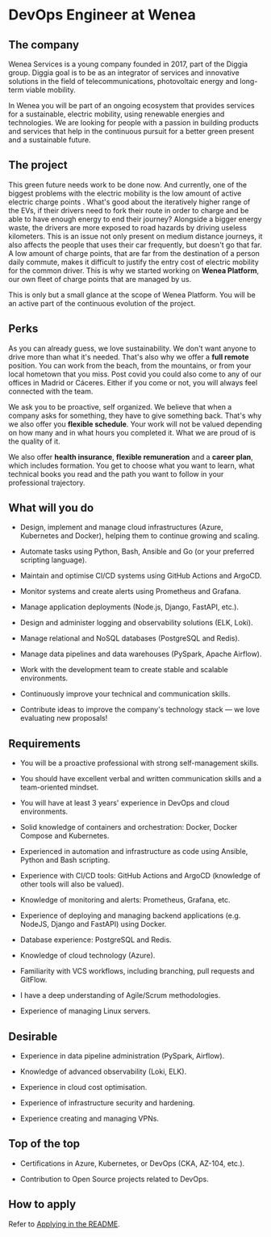 # DevOps Engineer at Wenea

## The company

Wenea Services is a young company founded in 2017, part of the
Diggia group. Diggia goal is to be as an integrator of services 
and innovative solutions in the field of telecommunications, 
photovoltaic energy and long-term viable mobility.

In Wenea you will be part of an ongoing ecosystem that provides
services for a sustainable, electric mobility,
using renewable energies and technologies.
We are looking for people with a passion in building products and services
that help in the continuous pursuit for a better green present and a 
sustainable future.

## The project

This green future needs work to be done now. And currently, one of
the biggest problems with the electric mobility is the low amount of
active electric charge points . What's good about the iteratively
higher range of the EVs, if their drivers need to fork their route in
order to charge and be able to have enough energy to end their
journey? Alongside a bigger energy waste, the drivers are more
exposed to road hazards by driving useless kilometers. This is an
issue not only present on medium distance journeys, it also affects
the people that uses their car frequently, but doesn't go that far. A
low amount of charge points, that are far from the destination of a
person daily commute, makes it difficult to justify the entry cost of
electric mobility for the common driver. This is why we started
working on **Wenea Platform**, our own fleet of charge
points that are managed by us.

This is only but a small glance at the scope of Wenea Platform.
You will be an active part of the continuous evolution of the
project.

## Perks

As you can already guess, we love sustainability. We don't want
anyone to drive more than what it's needed. That's also why we offer
a **full remote** position. You can work from the beach, from the mountains, 
or from your local hometown that you miss. Post covid you could also come to
any of our offices in Madrid or Cáceres. Either if you come or not, you will
always feel connected with the team.

We ask you to be proactive, self organized. We believe that when a
company asks for something, they have to give something back. That's
why we also offer you **flexible schedule**. Your work
will not be valued depending on how many and in what hours you
completed it. What we are proud of is the quality of it.

We also offer **health insurance**, **flexible
remuneration** and a **career plan**, which
includes formation. You get to choose what you want to learn, what
technical books you read and the path you want to follow in your
professional trajectory.


## What will you do
- Design, implement and manage cloud infrastructures (Azure, Kubernetes and Docker), helping them to continue growing and scaling.

- Automate tasks using Python, Bash, Ansible and Go (or your preferred scripting language).

- Maintain and optimise CI/CD systems using GitHub Actions and ArgoCD.

- Monitor systems and create alerts using Prometheus and Grafana.

- Manage application deployments (Node.js, Django, FastAPI, etc.).

- Design and administer logging and observability solutions (ELK, Loki).

- Manage relational and NoSQL databases (PostgreSQL and Redis).

- Manage data pipelines and data warehouses (PySpark, Apache Airflow).

- Work with the development team to create stable and scalable environments.

- Continuously improve your technical and communication skills.

- Contribute ideas to improve the company's technology stack — we love evaluating new proposals!

## Requirements
- You will be a proactive professional with strong self-management skills.

- You should have excellent verbal and written communication skills and a team-oriented mindset.

- You will have at least 3 years' experience in DevOps and cloud environments.

- Solid knowledge of containers and orchestration: Docker, Docker Compose and Kubernetes.

- Experienced in automation and infrastructure as code using Ansible, Python and Bash scripting.

- Experience with CI/CD tools: GitHub Actions and ArgoCD (knowledge of other tools will also be valued).

- Knowledge of monitoring and alerts: Prometheus, Grafana, etc.

- Experience of deploying and managing backend applications (e.g. NodeJS, Django and FastAPI) using Docker.

- Database experience: PostgreSQL and Redis.

- Knowledge of cloud technology (Azure).

- Familiarity with VCS workflows, including branching, pull requests and GitFlow.

- I have a deep understanding of Agile/Scrum methodologies.

- Experience of managing Linux servers.

## Desirable
- Experience in data pipeline administration (PySpark, Airflow).

- Knowledge of advanced observability (Loki, ELK).

- Experience in cloud cost optimisation.

- Experience of infrastructure security and hardening.

- Experience creating and managing VPNs. 

## Top of the top
- Certifications in Azure, Kubernetes, or DevOps (CKA, AZ-104, etc.).

- Contribution to Open Source projects related to DevOps.
## How to apply

Refer to [Applying in the README](README.md#Applying).
